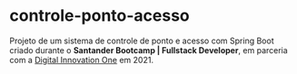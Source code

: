 # controle-ponto-acesso

Projeto de um sistema de controle de ponto e acesso com Spring Boot criado durante o **Santander Bootcamp | Fullstack Developer**, em parceria com a [Digital Innovation One](https://web.digitalinnovation.one) em 2021.
